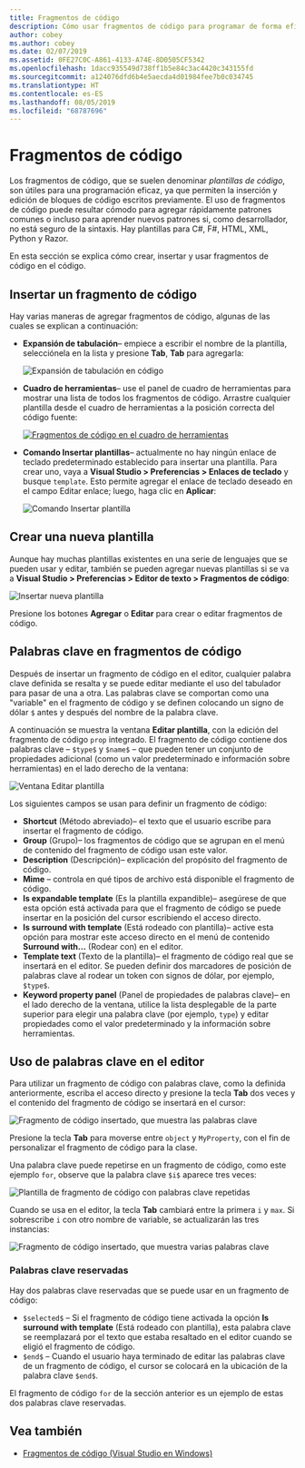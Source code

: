 ```yaml
---
title: Fragmentos de código
description: Cómo usar fragmentos de código para programar de forma eficaz en Visual Studio para Mac
author: cobey
ms.author: cobey
ms.date: 02/07/2019
ms.assetid: 0FE27C0C-A861-4133-A74E-8D0505CF5342
ms.openlocfilehash: 1dacc935549d738ff1b5e84c3ac4420c343155fd
ms.sourcegitcommit: a124076dfd6b4e5aecda4d01984fee7b0c034745
ms.translationtype: HT
ms.contentlocale: es-ES
ms.lasthandoff: 08/05/2019
ms.locfileid: "68787696"
---
```

# <a name="code-snippets"></a>Fragmentos de código

Los fragmentos de código, que se suelen denominar _plantillas de código_, son útiles para una programación eficaz, ya que permiten la inserción y edición de bloques de código escritos previamente. El uso de fragmentos de código puede resultar cómodo para agregar rápidamente patrones comunes o incluso para aprender nuevos patrones si, como desarrollador, no está seguro de la sintaxis. Hay plantillas para C#, F#, HTML, XML, Python y Razor.

En esta sección se explica cómo crear, insertar y usar fragmentos de código en el código.

## <a name="inserting-a-snippet"></a>Insertar un fragmento de código

Hay varias maneras de agregar fragmentos de código, algunas de las cuales se explican a continuación:

- **Expansión de tabulación**&ndash; empiece a escribir el nombre de la plantilla, selecciónela en la lista y presione **Tab**, **Tab** para agregarla:

  ![Expansión de tabulación en código](media/source-editor-image13.png)

- **Cuadro de herramientas**&ndash; use el panel de cuadro de herramientas para mostrar una lista de todos los fragmentos de código. Arrastre cualquier plantilla desde el cuadro de herramientas a la posición correcta del código fuente:

  [![Fragmentos de código en el cuadro de herramientas](media/source-editor-image14-sml.png)](media/source-editor-image14.png#lightbox)

- **Comando Insertar plantillas**&ndash; actualmente no hay ningún enlace de teclado predeterminado establecido para insertar una plantilla. Para crear uno, vaya a **Visual Studio > Preferencias > Enlaces de teclado** y busque `template`. Esto permite agregar el enlace de teclado deseado en el campo Editar enlace; luego, haga clic en **Aplicar**:

  ![Comando Insertar plantilla](media/source-editor-image15.png)

## <a name="creating-a-new-template"></a>Crear una nueva plantilla

Aunque hay muchas plantillas existentes en una serie de lenguajes que se pueden usar y editar, también se pueden agregar nuevas plantillas si se va a **Visual Studio > Preferencias > Editor de texto > Fragmentos de código**:

![Insertar nueva plantilla](media/source-editor-image12.png)

Presione los botones **Agregar** o **Editar** para crear o editar fragmentos de código.

## <a name="keywords-in-code-snippets"></a>Palabras clave en fragmentos de código

Después de insertar un fragmento de código en el editor, cualquier palabra clave definida se resalta y se puede editar mediante el uso del tabulador para pasar de una a otra. Las palabras clave se comportan como una "variable" en el fragmento de código y se definen colocando un signo de dólar `$` antes y después del nombre de la palabra clave. 

A continuación se muestra la ventana **Editar plantilla**, con la edición del fragmento de código `prop` integrado. El fragmento de código contiene dos palabras clave &ndash; `$type$` y `$name$` &ndash; que pueden tener un conjunto de propiedades adicional (como un valor predeterminado e información sobre herramientas) en el lado derecho de la ventana:

![Ventana Editar plantilla](media/source-editor-image12z.png)

Los siguientes campos se usan para definir un fragmento de código:

- **Shortcut** (Método abreviado)&ndash; el texto que el usuario escribe para insertar el fragmento de código.
- **Group** (Grupo)&ndash; los fragmentos de código que se agrupan en el menú de contenido del fragmento de código usan este valor.
- **Description** (Descripción)&ndash; explicación del propósito del fragmento de código.
- **Mime** &ndash; controla en qué tipos de archivo está disponible el fragmento de código.
- **Is expandable template** (Es la plantilla expandible)&ndash; asegúrese de que esta opción está activada para que el fragmento de código se puede insertar en la posición del cursor escribiendo el acceso directo.
- **Is surround with template** (Está rodeado con plantilla)&ndash; active esta opción para mostrar este acceso directo en el menú de contenido **Surround with...**  (Rodear con) en el editor.
- **Template text** (Texto de la plantilla)&ndash; el fragmento de código real que se insertará en el editor. Se pueden definir dos marcadores de posición de palabras clave al rodear un token con signos de dólar, por ejemplo, `$type$`.
- **Keyword property panel** (Panel de propiedades de palabras clave)&ndash; en el lado derecho de la ventana, utilice la lista desplegable de la parte superior para elegir una palabra clave (por ejemplo, `type`) y editar propiedades como el valor predeterminado y la información sobre herramientas.

## <a name="using-keywords-in-the-editor"></a>Uso de palabras clave en el editor

Para utilizar un fragmento de código con palabras clave, como la definida anteriormente, escriba el acceso directo y presione la tecla **Tab** dos veces y el contenido del fragmento de código se insertará en el cursor:

![Fragmento de código insertado, que muestra las palabras clave](media/source-editor-image12a.png)

Presione la tecla **Tab** para moverse entre `object` y `MyProperty`, con el fin de personalizar el fragmento de código para la clase.

Una palabra clave puede repetirse en un fragmento de código, como este ejemplo `for`, observe que la palabra clave `$i$` aparece tres veces:

![Plantilla de fragmento de código con palabras clave repetidas](media/source-editor-image12b.png)

Cuando se usa en el editor, la tecla **Tab** cambiará entre la primera `i` y `max`. Si sobrescribe `i` con otro nombre de variable, se actualizarán las tres instancias:

![Fragmento de código insertado, que muestra varias palabras clave](media/source-editor-image12c.png)

### <a name="reserved-keywords"></a>Palabras clave reservadas

Hay dos palabras clave reservadas que se puede usar en un fragmento de código:

- `$selected$` &ndash; Si el fragmento de código tiene activada la opción **Is surround with template** (Está rodeado con plantilla), esta palabra clave se reemplazará por el texto que estaba resaltado en el editor cuando se eligió el fragmento de código.
- `$end$` &ndash; Cuando el usuario haya terminado de editar las palabras clave de un fragmento de código, el cursor se colocará en la ubicación de la palabra clave `$end$`.

El fragmento de código `for` de la sección anterior es un ejemplo de estas dos palabras clave reservadas.

## <a name="see-also"></a>Vea también

- [Fragmentos de código (Visual Studio en Windows)](/visualstudio/ide/code-snippets)
